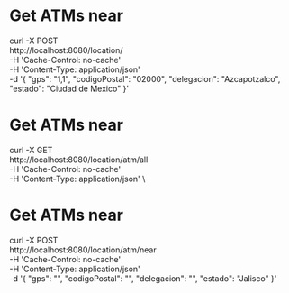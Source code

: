 
# Get ATMs near
curl -X POST \
  http://localhost:8080/location/ \
  -H 'Cache-Control: no-cache' \
  -H 'Content-Type: application/json' \
  -d '{
        "gps": "1,1",
        "codigoPostal": "02000",
        "delegacion": "Azcapotzalco",
        "estado": "Ciudad de Mexico"
    }'


# Get ATMs near
curl -X GET \
  http://localhost:8080/location/atm/all \
  -H 'Cache-Control: no-cache' \
  -H 'Content-Type: application/json' \


# Get ATMs near
curl -X POST \
  http://localhost:8080/location/atm/near \
  -H 'Cache-Control: no-cache' \
  -H 'Content-Type: application/json' \
  -d '{
        "gps": "",
        "codigoPostal": "",
        "delegacion": "",
        "estado": "Jalisco"
    }'